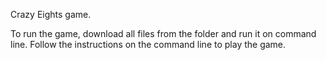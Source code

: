 Crazy Eights game.

To run the game, download all files from the folder and run it on command line.
Follow the instructions on the command line to play the game. 
